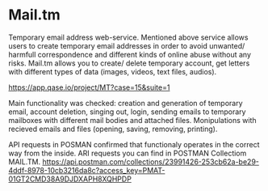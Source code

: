 # Mail.tm
Temporary email address web-service.
Mentioned above service allows users to create temporary email addresses in order to avoid unwanted/ harmfull correspondence and different kinds of online abuse without any risks.
Mail.tm allows you to create/ delete temporary account, get letters with different types of data (images, videos, text files, audios).

https://app.qase.io/project/MT?case=15&suite=1 

Main functionality was checked: creation and generation of temporary email, account deletion, singing out, login, sending emails to temporary mailboxes with different mail bodies and attached files. Monipulations with recieved emails and files (opening, saving, removing, printing).  

API requests in POSMAN confirmed that functionaly operates in the correct way from the inside. ARI requests you can find in POSTMAN Collectiom MAIL.TM. https://api.postman.com/collections/23991426-253cb62a-be29-4ddf-8978-10cb3216da8c?access_key=PMAT-01GT2CMD38A9DJDXAPH8XQHPDP 
